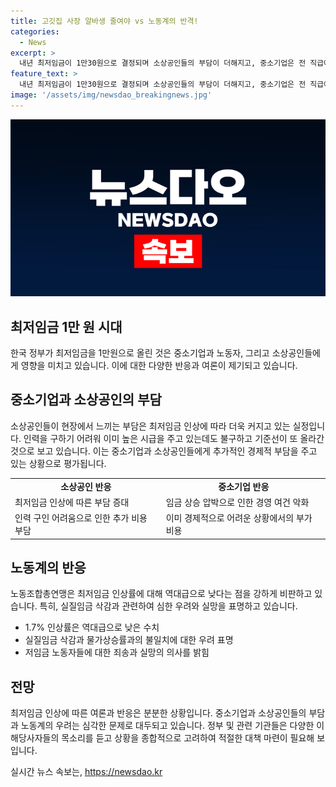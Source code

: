 ```yaml
---
title: 고깃집 사장 알바생 줄여야 vs 노동계의 반격!
categories:
  - News
excerpt: >
  내년 최저임금이 1만30원으로 결정되며 소상공인들의 부담이 더해지고, 중소기업은 전 직급에 임금상승 압박을 느끼고 있다. 한편, 노동계는 1.7%의 낮은 최저임금 인상률에 강하게 반발하며 실질임금 삭감을 우려하고 있다. 노동자들은 최저임금 인상이 실질적인 삶의 변화를 가져오지 못한다며 실망과 불만을 토로하고 있다.
feature_text: >
  내년 최저임금이 1만30원으로 결정되며 소상공인들의 부담이 더해지고, 중소기업은 전 직급에 임금상승 압박을 느끼고 있다. 한편, 노동계는 1.7%의 낮은 최저임금 인상률에 강하게 반발하며 실질임금 삭감을 우려하고 있다. 노동자들은 최저임금 인상이 실질적인 삶의 변화를 가져오지 못한다며 실망과 불만을 토로하고 있다.
image: '/assets/img/newsdao_breakingnews.jpg'
---
```


<p><img src="/assets/img/newsdao_breakingnews.jpg" alt="implanttips 속보" /></p>

<h2 data-ke-size="size26">최저임금 1만 원 시대</h2>

<p data-ke-size="size16">한국 정부가 최저임금을 1만원으로 올린 것은 중소기업과 노동자, 그리고 소상공인들에게 영향을 미치고 있습니다. 이에 대한 다양한 반응과 여론이 제기되고 있습니다.</p>

<h2 data-ke-size="size24">중소기업과 소상공인의 부담</h2>

<p data-ke-size="size16">소상공인들이 현장에서 느끼는 부담은 최저임금 인상에 따라 더욱 커지고 있는 실정입니다. 인력을 구하기 어려워 이미 높은 시급을 주고 있는데도 불구하고 기준선이 또 올라간 것으로 보고 있습니다. 이는 중소기업과 소상공인들에게 추가적인 경제적 부담을 주고 있는 상황으로 평가됩니다.</p>

<table>
    <tr>
        <td style="text-align: center; height: 17px;"><b>소상공인 반응</b></td>
        <td style="text-align: center; height: 17px;"><b>중소기업 반응</b></td>
    </tr>
    <tr>
        <td>최저임금 인상에 따른 부담 증대</td>
        <td>임금 상승 압박으로 인한 경영 여건 악화</td>
    </tr>
    <tr>
        <td>인력 구인 어려움으로 인한 추가 비용 부담</td>
        <td>이미 경제적으로 어려운 상황에서의 부가 비용</td>
    </tr>
</table>

<h2 data-ke-size="size24">노동계의 반응</h2>

<p data-ke-size="size16">노동조합총연맹은 최저임금 인상률에 대해 역대급으로 낮다는 점을 강하게 비판하고 있습니다. 특히, 실질임금 삭감과 관련하여 심한 우려와 실망을 표명하고 있습니다.</p>

<ul>
    <li>1.7% 인상률은 역대급으로 낮은 수치</li>
    <li>실질임금 삭감과 물가상승률과의 불일치에 대한 우려 표명</li>
    <li>저임금 노동자들에 대한 죄송과 실망의 의사를 밝힘</li>
</ul>

<h2 data-ke-size="size24">전망</h2>

<p data-ke-size="size16">최저임금 인상에 따른 여론과 반응은 분분한 상황입니다. 중소기업과 소상공인들의 부담과 노동계의 우려는 심각한 문제로 대두되고 있습니다. 정부 및 관련 기관들은 다양한 이해당사자들의 목소리를 듣고 상황을 종합적으로 고려하여 적절한 대책 마련이 필요해 보입니다.</p>
실시간 뉴스 속보는, <a href="https://newsdao.kr" rel="dofollow">https://newsdao.kr</a>


